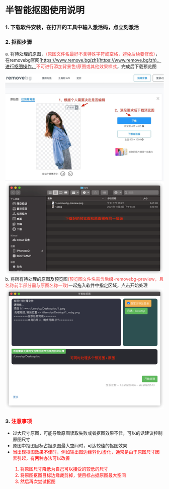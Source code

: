 # 半智能抠图使用说明


### 1. 下载软件安装，在打开的工具中输入激活码，点立刻激活
### 2. 抠图步骤

a. 将待处理的原图，<red>（原图文件名最好不含特殊字符或空格，避免后续要修改）</red>，在removebg官网[https://www.remove.bg/zh](https://www.remove.bg/zh)，进行抠图操作，<red>不可进行添加背景色/原图或其他效果样式</red>，完成后下载预览图
<center><img src="assets/1.jpg" width="800px"></center>
<center><img src="assets/2.png" width="800px"></center>
<!-- ![](assets/1.jpg)
![](assets/2.png) -->
b. 将所有待处理的原图及预览图<red>(预览图文件名需含后缀-removebg-preview，且名称前半部分需与原图名称一致)</red>一起拖入软件中指定区域，点击开始处理
<!-- ![](assets/3.png) -->
<center><img src="assets/3.png" width="800px"></center>

### 3. <font color=red>注意事项</font>
- 过大尺寸原图，可能导致原图读取失败或者抠图效果不佳，可以的话建议控制原图尺寸</font>
- 原图中抠图目标占据原图最大空间时，可达较佳的抠图效果
- <font color=red>当出现抠图效果不佳时，例如输出图边缘羽化/虚化，通常是由于原图尺寸因素引起，有两种办法可以改善
   1. <font color=red> 将原图尺寸降低为自己可以接受的较低的尺寸
   2. <font color=red> 将原图抠图目标边缘裁剪掉，使目标占据原图最大空间
   3. <font color=red> 然后再次尝试抠图  
  

<style>
   red { color: #F44747 !important; }
</style>